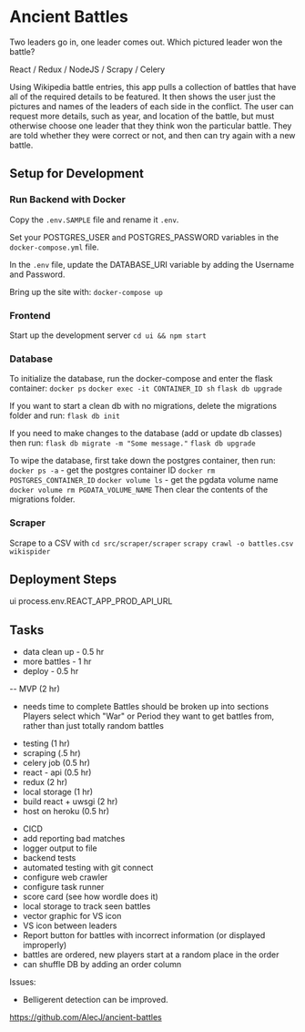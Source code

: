 # Ancient Battles

Two leaders go in, one leader comes out. Which pictured leader won the battle?

React / Redux / NodeJS / Scrapy / Celery

Using Wikipedia battle entries, this app pulls a collection of battles that have all of the required details to be featured. It then shows the user just the pictures and names of the leaders of each side in the conflict. The user can request more details, such as year, and location of the battle, but must otherwise choose one leader that they think won the particular battle. They are told whether they were correct or not, and then can try again with a new battle.

## Setup for Development

### Run Backend with Docker

Copy the `.env.SAMPLE` file and rename it `.env`.

Set your POSTGRES_USER and POSTGRES_PASSWORD variables in the `docker-compose.yml` file.

In the `.env` file, update the DATABASE_URI variable by adding the Username and Password.

Bring up the site with:
`docker-compose up`

### Frontend

Start up the development server
`cd ui && npm start`

### Database

To initialize the database, run the docker-compose and enter the flask container:
`docker ps`
`docker exec -it CONTAINER_ID sh`
`flask db upgrade`

If you want to start a clean db with no migrations, delete the migrations folder and run:
`flask db init`

If you need to make changes to the database (add or update db classes) then run:
`flask db migrate -m "Some message."`
`flask db upgrade`

To wipe the database, first take down the postgres container, then run:
`docker ps -a` - get the postgres container ID
`docker rm POSTGRES_CONTAINER_ID`
`docker volume ls` - get the pgdata volume name
`docker volume rm PGDATA_VOLUME_NAME`
Then clear the contents of the migrations folder.

### Scraper

Scrape to a CSV with
`cd src/scraper/scraper`
`scrapy crawl -o battles.csv wikispider`

## Deployment Steps

ui process.env.REACT_APP_PROD_API_URL

## Tasks

- data clean up - 0.5 hr
- more battles - 1 hr
- deploy - 0.5 hr

-- MVP (2 hr)

- needs time to complete
  Battles should be broken up into sections
  Players select which "War" or Period they want to get battles from, rather than just totally random battles

* testing (1 hr)
* scraping (.5 hr)
* celery job (0.5 hr)
* react - api (0.5 hr)
* redux (2 hr)
* local storage (1 hr)
* build react + uwsgi (2 hr)
* host on heroku (0.5 hr)

- CICD
- add reporting bad matches
- logger output to file
- backend tests
- automated testing with git connect
- configure web crawler
- configure task runner
- score card (see how wordle does it)
- local storage to track seen battles
- vector graphic for VS icon
- VS icon between leaders
- Report button for battles with incorrect information (or displayed improperly)
- battles are ordered, new players start at a random place in the order
- can shuffle DB by adding an order column

Issues:

- Belligerent detection can be improved.

https://github.com/AlecJ/ancient-battles
